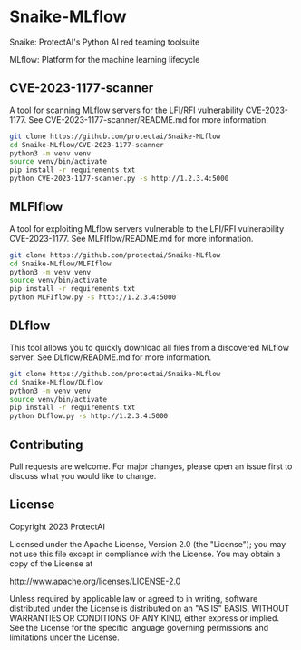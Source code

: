 # Snaike-MLflow

Snaike: ProtectAI's Python AI red teaming toolsuite

MLflow: Platform for the machine learning lifecycle

## CVE-2023-1177-scanner
A tool for scanning MLflow servers for the LFI/RFI vulnerability CVE-2023-1177. 
See CVE-2023-1177-scanner/README.md for more information.

```bash
git clone https://github.com/protectai/Snaike-MLflow
cd Snaike-MLflow/CVE-2023-1177-scanner
python3 -m venv venv
source venv/bin/activate
pip install -r requirements.txt
python CVE-2023-1177-scanner.py -s http://1.2.3.4:5000
```

## MLFIflow
A tool for exploiting MLflow servers vulnerable to the LFI/RFI vulnerability CVE-2023-1177.
See MLFIflow/README.md for more information.

```bash
git clone https://github.com/protectai/Snaike-MLflow
cd Snaike-MLflow/MLFIflow
python3 -m venv venv
source venv/bin/activate
pip install -r requirements.txt
python MLFIflow.py -s http://1.2.3.4:5000
```

## DLflow
This tool allows you to quickly download all files from a discovered MLflow server. 
See DLflow/README.md for more information.

```bash
git clone https://github.com/protectai/Snaike-MLflow
cd Snaike-MLflow/DLflow
python3 -m venv venv
source venv/bin/activate
pip install -r requirements.txt
python DLflow.py -s http://1.2.3.4:5000
```

## Contributing

Pull requests are welcome. For major changes, please open an issue first
to discuss what you would like to change.

## License

Copyright 2023 ProtectAI

Licensed under the Apache License, Version 2.0 (the "License");
you may not use this file except in compliance with the License.
You may obtain a copy of the License at

   http://www.apache.org/licenses/LICENSE-2.0

Unless required by applicable law or agreed to in writing, software
distributed under the License is distributed on an "AS IS" BASIS,
WITHOUT WARRANTIES OR CONDITIONS OF ANY KIND, either express or implied.
See the License for the specific language governing permissions and
limitations under the License.
